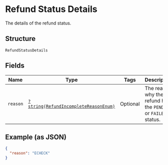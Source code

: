 
# Refund Status Details

The details of the refund status.

## Structure

`RefundStatusDetails`

## Fields

| Name | Type | Tags | Description | Getter | Setter |
|  --- | --- | --- | --- | --- | --- |
| `reason` | [`?string(RefundIncompleteReasonEnum)`](../../doc/models/refund-incomplete-reason-enum.md) | Optional | The reason why the refund has the `PENDING` or `FAILED` status. | getReason(): ?string | setReason(?string reason): void |

## Example (as JSON)

```json
{
  "reason": "ECHECK"
}
```

